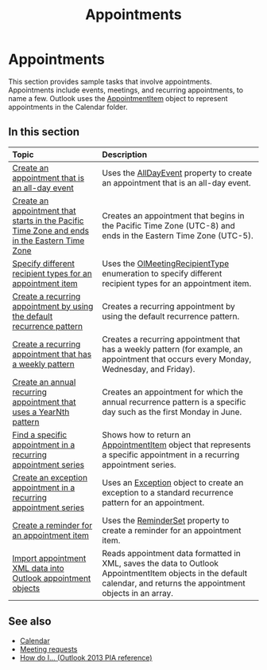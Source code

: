 ﻿---
title: Appointments
TOCTitle: Appointments
ms:assetid: 989a94a8-c1dc-4c5d-ab2b-2cc29a08f8a3
ms:mtpsurl: https://msdn.microsoft.com/library/Ff184627(v=office.15)
ms:contentKeyID: 55119805
ms.date: 07/24/2014
mtps_version: v=office.15
---

# Appointments

This section provides sample tasks that involve appointments. Appointments include events, meetings, and recurring appointments, to name a few. Outlook uses the [AppointmentItem](https://msdn.microsoft.com/library/bb645611\(v=office.15\)) object to represent appointments in the Calendar folder.

## In this section

|Topic|Description|
|:----|:----------|
|[Create an appointment that is an all-day event](how-to-create-an-appointment-that-is-an-all-day-event.md)  |Uses the [AllDayEvent](https://msdn.microsoft.com/library/bb610279\(v=office.15\)) property to create an appointment that is an all-day event.|
|[Create an appointment that starts in the Pacific Time Zone and ends in the Eastern Time Zone](how-to-create-an-appointment-that-starts-in-the-pacific-time-zone-and-ends-in-the-eastern-time-zone.md)  |Creates an appointment that begins in the Pacific Time Zone (UTC-8) and ends in the Eastern Time Zone (UTC-5).|
|[Specify different recipient types for an appointment item](how-to-specify-different-recipient-types-for-an-appointment-item.md)  |Uses the [OlMeetingRecipientType](https://msdn.microsoft.com/library/bb623431\(v=office.15\)) enumeration to specify different recipient types for an appointment item.|
|[Create a recurring appointment by using the default recurrence pattern](how-to-create-a-recurring-appointment-by-using-the-default-recurrence-pattern.md)  |Creates a recurring appointment by using the default recurrence pattern.|
|[Create a recurring appointment that has a weekly pattern](how-to-create-a-recurring-appointment-that-has-a-weekly-pattern.md)  |Creates a recurring appointment that has a weekly pattern (for example, an appointment that occurs every Monday, Wednesday, and Friday).|
|[Create an annual recurring appointment that uses a YearNth pattern](how-to-create-an-annual-recurring-appointment-that-uses-a-yearnth-pattern.md)  |Creates an appointment for which the annual recurrence pattern is a specific day such as the first Monday in June.|
|[Find a specific appointment in a recurring appointment series](how-to-find-a-specific-appointment-in-a-recurring-appointment-series.md)  |Shows how to return an [AppointmentItem](https://msdn.microsoft.com/library/bb645611\(v=office.15\)) object that represents a specific appointment in a recurring appointment series.|
|[Create an exception appointment in a recurring appointment series](how-to-create-an-exception-appointment-in-a-recurring-appointment-series.md)  |Uses an [Exception](https://msdn.microsoft.com/library/bb610440\(v=office.15\)) object to create an exception to a standard recurrence pattern for an appointment.|
|[Create a reminder for an appointment item](how-to-create-a-reminder-for-an-appointment-item.md)  |Uses the [ReminderSet](https://msdn.microsoft.com/library/bb624262\(v=office.15\)) property to create a reminder for an appointment item.|
|[Import appointment XML data into Outlook appointment objects](how-to-import-appointment-xml-data-into-outlook-appointment-objects.md)  |Reads appointment data formatted in XML, saves the data to Outlook AppointmentItem objects in the default calendar, and returns the appointment objects in an array.|

## See also

- [Calendar](calendar.md)
- [Meeting requests](meeting-requests.md)
- [How do I... (Outlook 2013 PIA reference)](how-do-i-outlook-2013-pia-reference.md)

